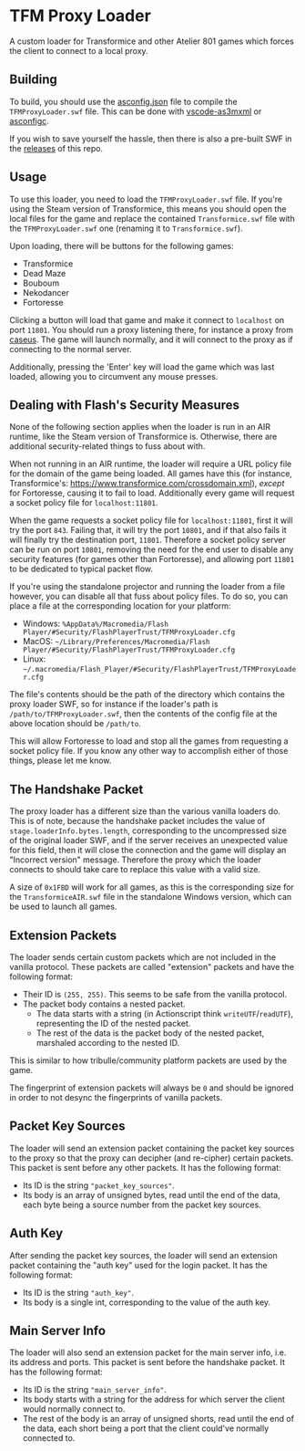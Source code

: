 # TFM Proxy Loader

A custom loader for Transformice and other Atelier 801 games which forces the client to connect to a local proxy.

## Building

To build, you should use the [asconfig.json](https://github.com/friedkeenan/tfm-proxy-loader/blob/main/asconfig.json) file to compile the `TFMProxyLoader.swf` file. This can be done with [vscode-as3mxml](https://github.com/BowlerHatLLC/vscode-as3mxml) or [asconfigc](https://www.npmjs.com/package/asconfigc).

If you wish to save yourself the hassle, then there is also a pre-built SWF in the [releases](https://github.com/friedkeenan/tfm-proxy-loader/releases) of this repo.

## Usage

To use this loader, you need to load the `TFMProxyLoader.swf` file. If you're using the Steam version of Transformice, this means you should open the local files for the game and replace the contained `Transformice.swf` file with the `TFMProxyLoader.swf` one (renaming it to `Transformice.swf`).

Upon loading, there will be buttons for the following games:

- Transformice
- Dead Maze
- Bouboum
- Nekodancer
- Fortoresse

Clicking a button will load that game and make it connect to `localhost` on port `11801`. You should run a proxy listening there, for instance a proxy from [caseus](https://github.com/friedkeenan/caseus). The game will launch normally, and it will connect to the proxy as if connecting to the normal server.

Additionally, pressing the 'Enter' key will load the game which was last loaded, allowing you to circumvent any mouse presses.

## Dealing with Flash's Security Measures

None of the following section applies when the loader is run in an AIR runtime, like the Steam version of Transformice is. Otherwise, there are additional security-related things to fuss about with.

When not running in an AIR runtime, the loader will require a URL policy file for the domain of the game being loaded. All games have this (for instance, Transformice's: https://www.transformice.com/crossdomain.xml), *except* for Fortoresse, causing it to fail to load. Additionally every game will request a socket policy file for `localhost:11801`.

When the game requests a socket policy file for `localhost:11801`, first it will try the port `843`. Failing that, it will try the port `10801`, and if that also fails it will finally try the destination port, `11801`. Therefore a socket policy server can be run on port `10801`, removing the need for the end user to disable any security features (for games other than Fortoresse), and allowing port `11801` to be dedicated to typical packet flow.

If you're using the standalone projector and running the loader from a file however, you can disable all that fuss about policy files. To do so, you can place a file at the corresponding location for your platform:

- Windows: `%AppData%/Macromedia/Flash Player/#Security/FlashPlayerTrust/TFMProxyLoader.cfg`
- MacOS: `~/Library/Preferences/Macromedia/Flash Player/#Security/FlashPlayerTrust/TFMProxyLoader.cfg`
- Linux: `~/.macromedia/Flash_Player/#Security/FlashPlayerTrust/TFMProxyLoader.cfg`

The file's contents should be the path of the directory which contains the proxy loader SWF, so for instance if the loader's path is `/path/to/TFMProxyLoader.swf`, then the contents of the config file at the above location should be `/path/to`.

This will allow Fortoresse to load and stop all the games from requesting a socket policy file. If you know any other way to accomplish either of those things, please let me know.

## The Handshake Packet

The proxy loader has a different size than the various vanilla loaders do. This is of note, because the handshake packet includes the value of `stage.loaderInfo.bytes.length`, corresponding to the uncompressed size of the original loader SWF, and if the server receives an unexpected value for this field, then it will close the connection and the game will display an "Incorrect version" message. Therefore the proxy which the loader connects to should take care to replace this value with a valid size.

A size of `0x1FBD` will work for all games, as this is the corresponding size for the `TransformiceAIR.swf` file in the standalone Windows version, which can be used to launch all games.

## Extension Packets

The loader sends certain custom packets which are not included in the vanilla protocol. These packets are called "extension" packets and have the following format:

- Their ID is `(255, 255)`. This seems to be safe from the vanilla protocol.
- The packet body contains a nested packet.
    - The data starts with a string (in Actionscript think `writeUTF`/`readUTF`), representing the ID of the nested packet.
    - The rest of the data is the packet body of the nested packet, marshaled according to the nested ID.

This is similar to how tribulle/community platform packets are used by the game.

The fingerprint of extension packets will always be `0` and should be ignored in order to not desync the fingerprints of vanilla packets.

## Packet Key Sources

The loader will send an extension packet containing the packet key sources to the proxy so that the proxy can decipher (and re-cipher) certain packets. This packet is sent before any other packets. It has the following format:

- Its ID is the string `"packet_key_sources"`.
- Its body is an array of unsigned bytes, read until the end of the data, each byte being a source number from the packet key sources.

## Auth Key

After sending the packet key sources, the loader will send an extension packet containing the "auth key" used for the login packet. It has the following format:

- Its ID is the string `"auth_key"`.
- Its body is a single int, corresponding to the value of the auth key.

## Main Server Info

The loader will also send an extension packet for the main server info, i.e. its address and ports. This packet is sent before the handshake packet. It has the following format:

- Its ID is the string `"main_server_info"`.
- Its body starts with a string for the address for which server the client would normally connect to.
- The rest of the body is an array of unsigned shorts, read until the end of the data, each short being a port that the client could've normally connected to.
